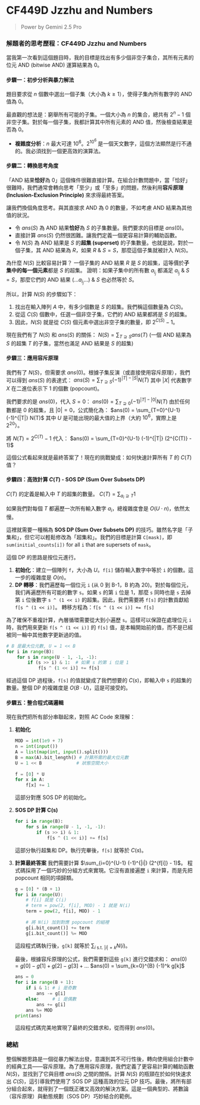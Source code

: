 # CF449D Jzzhu and Numbers

> Power by Gemini 2.5 Pro

### 解題者的思考歷程：CF449D Jzzhu and Numbers

當我第一次看到這個題目時，我的目標是找出有多少個非空子集合，其所有元素的位元 AND (bitwise AND) 運算結果為 0。

#### 步驟一：初步分析與暴力解法

題目要求從 $n$ 個數中選出一個子集（大小為 $k \ge 1$），使得子集內所有數字的 AND 值為 0。

最直觀的想法是：窮舉所有可能的子集。一個大小為 $n$ 的集合，總共有 $2^n - 1$ 個非空子集。對於每一個子集，我都計算其中所有元素的 AND 值，然後檢查結果是否為 0。

*   **複雜度分析**：$n$ 最大可達 $10^6$。$2^{10^6}$ 是一個天文數字，這個方法顯然是行不通的。我必須找到一個更高效的演算法。

#### 步驟二：轉換思考角度

「AND 結果**恰好**為 0」這個條件很難直接計算。在組合計數問題中，當「恰好」很難時，我們通常會轉向思考「至少」或「至多」的問題，然後利用**容斥原理 (Inclusion-Exclusion Principle)** 來求得最終答案。

讓我們換個角度思考。與其直接求 AND 為 0 的數量，不如考慮 AND 結果為其他值的狀況。

*   令 $ans(S)$ 為 AND 結果**恰好**為 $S$ 的子集數量。我們要求的目標是 $ans(0)$。
*   直接計算 $ans(S)$ 仍然很困難。讓我們定義一個更容易計算的輔助函數。
*   令 $N(S)$ 為 AND 結果是 $S$ 的**超集 (superset)** 的子集數量。也就是說，對於一個子集，其 AND 結果為 $R$，如果 $R \ \& \ S = S$，那麼這個子集就被計入 $N(S)$。

為什麼 $N(S)$ 比較容易計算？
一個子集的 AND 結果 $R$ 是 $S$ 的超集，這等價於**子集中的每一個元素**都是 $S$ 的超集。
證明：如果子集中的所有數 $a_{i_j}$ 都滿足 $a_{i_j} \ \& \ S = S$，那麼它們的 AND 結果 $(...a_{i_j}...) \ \& \ S$ 也必然等於 $S$。

所以，計算 $N(S)$ 的步驟如下：
1.  找出在輸入陣列 $A$ 中，有多少個數是 $S$ 的超集。我們稱這個數量為 $C(S)$。
2.  從這 $C(S)$ 個數中，任選一個非空子集，它們的 AND 結果都將是 $S$ 的超集。
3.  因此，$N(S)$ 就是從 $C(S)$ 個元素中選出非空子集的數量，即 $2^{C(S)} - 1$。

現在我們有了 $N(S)$ 和 $ans(S)$ 的關係：
$N(S) = \sum_{T \supseteq S} ans(T)$
(一個 AND 結果為 $S$ 的超集 $T$ 的子集，當然也滿足 AND 結果是 $S$ 的超集)

#### 步驟三：應用容斥原理

我們有了 $N(S)$，但需要求 $ans(0)$。根據子集反演（或直接使用容斥原理），我們可以得到 $ans(S)$ 的表達式：
$ans(S) = \sum_{T \supseteq S} (-1)^{|T| - |S|} N(T)$
其中 $|X|$ 代表數字 $X$ 在二進位表示下 1 的個數 (popcount)。

我們要求的是 $ans(0)$，代入 $S=0$：
$ans(0) = \sum_{T \supseteq 0} (-1)^{|T| - |0|} N(T)$
由於任何數都是 0 的超集，且 $|0|=0$，公式簡化為：
$ans(0) = \sum_{T=0}^{U-1} (-1)^{|T|} N(T)$
其中 $U$ 是可能出現的最大值的上界（大約 $10^6$，實際上是 $2^{20}$）。

將 $N(T) = 2^{C(T)} - 1$ 代入：
$ans(0) = \sum_{T=0}^{U-1} (-1)^{|T|} (2^{C(T)} - 1)$

這個公式看起來就是最終答案了！現在的挑戰變成：如何快速計算所有 $T$ 的 $C(T)$ 值？

#### 步驟四：高效計算 $C(T)$ - SOS DP (Sum Over Subsets DP)

$C(T)$ 的定義是輸入中 $T$ 的超集的數量。
$C(T) = \sum_{a_i \supseteq T} 1$

如果我們對每個 $T$ 都遍歷一次所有輸入數字 $a_i$，總複雜度會是 $O(U \cdot n)$，依然太慢。

這裡就需要一種稱為 **SOS DP (Sum Over Subsets DP)** 的技巧。雖然名字是「子集和」，但它可以輕鬆修改為「超集和」。我們的目標是計算 `C[mask]`，即 `sum(initial_counts[i])` for all `i` that are supersets of `mask`。

這個 DP 的思路是按位元進行。
1.  **初始化**：建立一個陣列 `f`，大小為 $U$。`f[i]` 儲存輸入數字中等於 `i` 的個數。這一步的複雜度是 $O(n)$。
2.  **DP 轉移**：我們遍歷每一個位元 `i` (从 0 到 B-1，B 約為 20)。對於每個位元，我们再遍歷所有可能的數字 `s`。如果 `s` 的第 `i` 位是 1，那麼 `s` 同時也是 `s` 去掉第 `i` 位後數字 `s ^ (1 << i)` 的超集。因此，我們需要將 `f[s]` 的計數貢獻給 `f[s ^ (1 << i)]`。
    轉移方程為：`f[s ^ (1 << i)] += f[s]`

為了確保不重複計算，內層循環需要從大到小遍歷 `s`。這樣可以保證在處理位元 `i` 時，我們用來更新 `f[s ^ (1 << i)]` 的 `f[s]` 值，是本輪開始前的值，而不是已經被同一輪中其他數字更新過的值。

```python
# B 是最大位元數, U = 1 << B
for i in range(B):
    for s in range(U - 1, -1, -1):
        if (s >> i) & 1:  # 如果 s 的第 i 位是 1
            f[s ^ (1 << i)] += f[s]
```

經過這個 DP 過程後，`f[s]` 的值就變成了我們想要的 $C(s)$，即輸入中 `s` 的超集的數量。整個 DP 的複雜度是 $O(B \cdot U)$，這是可接受的。

#### 步驟五：整合程式碼邏輯

現在我們把所有部分串聯起來，對照 AC Code 來理解：

1.  **初始化**
    ```python
    MOD = int(1e9 + 7)
    n = int(input())
    A = list(map(int, input().split()))
    B = max(A).bit_length() # 計算所需的最大位元數
    U = 1 << B             # 狀態空間大小
  
    f = [0] * U
    for x in A:
        f[x] += 1
    ```
    這部分對應 SOS DP 的初始化。

2.  **SOS DP 計算 C(s)**
    ```python
    for i in range(B):
        for s in range(U - 1, -1, -1):
            if (s >> i) & 1:
                f[s ^ (1 << i)] += f[s]
    ```
    這部分執行超集和 DP。執行完畢後，`f[s]` 就等於 $C(s)$。

3.  **計算最終答案**
    我們需要計算 $\sum_{i=0}^{U-1} (-1)^{|i|} (2^{f[i]} - 1)$。
    程式碼採用了一個巧妙的分組方式來實現。它沒有直接遍歷 `i` 來計算，而是先把 popcount 相同的項歸類。

    ```python
    g = [0] * (B + 1)
    for i in range(U):
        # f[i] 就是 C(i)
        # term = pow(2, f[i], MOD) - 1 就是 N(i)
        term = pow(2, f[i], MOD) - 1
      
        # 將 N(i) 加到對應 popcount 的組裡
        g[i.bit_count()] += term
        g[i.bit_count()] %= MOD
    ```
    這段程式碼執行後，`g[k]` 就等於 $\sum_{i \text{ s.t. } |i|=k} N(i)$。

    最後，根據容斥原理的公式，我們需要對這些 `g[k]` 進行交錯求和：
    $ans(0) = g[0] - g[1] + g[2] - g[3] + \dots$
    $ans(0) = \sum_{k=0}^{B} (-1)^k g[k]$

    ```python
    ans = 0
    for i in range(B + 1):
        if i & 1: # i 是奇數
            ans -= g[i]
        else:     # i 是偶數
            ans += g[i]
        ans %= MOD
    print(ans)
    ```
    這段程式碼完美地實現了最終的交錯求和，從而得到 $ans(0)$。

### 總結

整個解題思路是一個從暴力解法出發，意識到其不可行性後，轉向使用組合計數中的經典工具——容斥原理。為了應用容斥原理，我們定義了更容易計算的輔助函數 $N(S)$，並找到了它與目標 $ans(S)$ 之間的關係。計算 $N(S)$ 的瓶頸在於如何快速求出 $C(S)$，這引導我們使用了 SOS DP 這種高效的位元 DP 技巧。最後，將所有部分組合起來，就得到了一個既正確又高效的解決方案。這是一個典型的、將數論（容斥原理）與動態規劃（SOS DP）巧妙結合的範例。